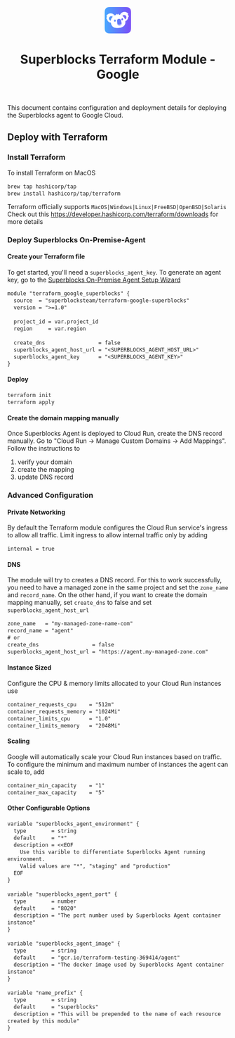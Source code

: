 <p align="center">
  <img src="./assets/logo.png" height="60"/>
</p>

<h1 align="center">Superblocks Terraform Module - Google</h1>

<br/>

This document contains configuration and deployment details for deploying the Superblocks agent to Google Cloud.

## Deploy with Terraform

### Install Terraform

To install Terraform on MacOS
```
brew tap hashicorp/tap
brew install hashicorp/tap/terraform
```

Terraform officially supports `MacOS|Windows|Linux|FreeBSD|OpenBSD|Solaris`
Check out this https://developer.hashicorp.com/terraform/downloads for more details

### Deploy Superblocks On-Premise-Agent

#### Create your Terraform file
To get started, you'll need a `superblocks_agent_key`. To generate an agent key, go to the [Superblocks On-Premise Agent Setup Wizard](https://app.superblocks.com/opas)
```
module "terraform_google_superblocks" {
  source  = "superblocksteam/terraform-google-superblocks"
  version = ">=1.0"

  project_id = var.project_id
  region     = var.region

  create_dns                 = false
  superblocks_agent_host_url = "<SUPERBLOCKS_AGENT_HOST_URL>"
  superblocks_agent_key      = "<SUPERBLOCKS_AGENT_KEY>"
}
```

#### Deploy
```
terraform init
terraform apply
```

#### Create the domain mapping manually
Once Superblocks Agent is deployed to Cloud Run, create the DNS record manually. Go to "Cloud Run -> Manage Custom Domains -> Add Mappings". Follow the instructions to

1. verify your domain
2. create the mapping
3. update DNS record

### Advanced Configuration
#### Private Networking
By default the Terraform module configures the Cloud Run service's ingress to allow all traffic. Limit ingress to allow internal traffic only by adding
```
internal = true
```

#### DNS
The module will try to creates a DNS record. For this to work successfully, you need to have a managed zone in the same project and set the `zone_name` and `record_name`. On the other hand, if you want to create the domain mapping manually, set `create_dns` to false and set `superblocks_agent_host_url`
```
zone_name   = "my-managed-zone-name-com"
record_name = "agent"
# or
create_dns                 = false
superblocks_agent_host_url = "https://agent.my-managed-zone.com"
```
#### Instance Sized
Configure the CPU & memory limits allocated to your Cloud Run instances use
```
container_requests_cpu    = "512m"
container_requests_memory = "1024Mi"
container_limits_cpu      = "1.0"
container_limits_memory   = "2048Mi"

```

#### Scaling
Google will automatically scale your Cloud Run instances based on traffic. To configure the minimum and maximum number of instances the agent can scale to, add
```
container_min_capacity    = "1"
container_max_capacity    = "5"
```

#### Other Configurable Options
```
variable "superblocks_agent_environment" {
  type        = string
  default     = "*"
  description = <<EOF
    Use this varible to differentiate Superblocks Agent running environment.
    Valid values are "*", "staging" and "production"
  EOF
}

variable "superblocks_agent_port" {
  type        = number
  default     = "8020"
  description = "The port number used by Superblocks Agent container instance"
}

variable "superblocks_agent_image" {
  type        = string
  default     = "gcr.io/terraform-testing-369414/agent"
  description = "The docker image used by Superblocks Agent container instance"
}

variable "name_prefix" {
  type        = string
  default     = "superblocks"
  description = "This will be prepended to the name of each resource created by this module"
}
```
